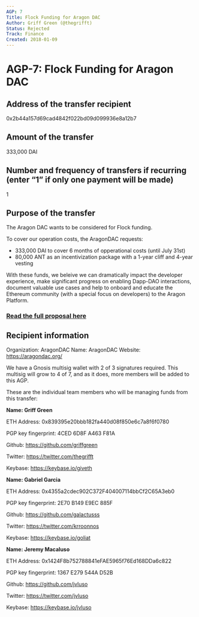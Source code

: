 ```yaml
---
AGP: 7
Title: Flock Funding for Aragon DAC
Author: Griff Green (@thegrifft)
Status: Rejected
Track: Finance
Created: 2018-01-09
---
```


# AGP-7: Flock Funding for Aragon DAC

## Address of the transfer recipient

0x2b44a157d69cad4842f022bd09d099936e8a12b7 

## Amount of the transfer

333,000 DAI

## Number and frequency of transfers if recurring (enter “1” if only one payment will be made)

1

## Purpose of the transfer

The Aragon DAC wants to be considered for Flock funding. 

To cover our operation costs, the AragonDAC requests:
* 333,000 DAI to cover 6 months of opperational costs (until July 31st)
* 80,000 ANT as an incentivization package with a 1-year cliff and 4-year vesting

With these funds, we beleive we can dramatically impact the developer experience, make significant progress on enabling Dapp-DAO interactions, document valuable use cases
and help to onboard and educate the Ethereum community (with a special focus on developers) to the Aragon Platform.

### [Read the full proposal here](https://github.com/AragonDAC/flock/blob/master/teams/Aragon%20DAC/Q1-2019.md)

## Recipient information

Organization: AragonDAC
Name: AragonDAC
Website: https://aragondac.org/


We have a Gnosis multisig wallet with 2 of 3 signatures required. This multisig will grow to 4 of 7, and as it does, more members will be added to this AGP. 

These are the individual team members who will be managing funds from this transfer:


**Name: Griff Green**

ETH Address: 0x839395e20bbb182fa440d08f850e6c7a8f6f0780

PGP key fingerprint: 4CED 6D8F A463 F81A

Github: https://github.com/griffgreen

Twitter: https://twitter.com/thegrifft

Keybase: https://keybase.io/giveth



**Name: Gabriel Garcia** 

ETH Address: 0x4355a2cdec902C372F404007114bbCf2C65A3eb0

PGP key fingerprint: 2E70 B149 E9EC 885F

Github: https://github.com/galactusss

Twitter: https://twitter.com/krroonnos

Keybase: https://keybase.io/goliat



**Name: Jeremy Macaluso** 

ETH Address: 0x1424F8b752788841eFAE5965f76Ed168DDa6c822

PGP key fingerprint: 1367 E279 544A D52B

Github: https://github.com/jvluso

Twitter: https://twitter.com/jvluso

Keybase: https://keybase.io/jvluso

